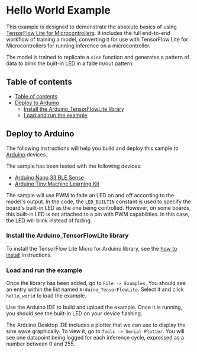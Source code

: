 # Hello World Example

This example is designed to demonstrate the absolute basics of using [TensorFlow
Lite for Microcontrollers](https://www.tensorflow.org/lite/microcontrollers).
It includes the full end-to-end workflow of training a model, converting it for
use with TensorFlow Lite for Microcontrollers for running inference on a
microcontroller.

The model is trained to replicate a `sine` function and generates a pattern of
data to blink the built-in LED in a fade in/out pattern.

## Table of contents
<!--ts-->
* [Table of contents](#table-of-contents)
* [Deploy to Arduino](#deploy-to-arduino)
  * [Install the Arduino_TensorFlowLite library](#install-the-arduino_tensorflowlite-library)
  * [Load and run the example](#load-and-run-the-example)
<!--te-->

## Deploy to Arduino

The following instructions will help you build and deploy this sample
to [Arduino](https://www.arduino.cc/) devices.

The sample has been tested with the following devices:

- [Arduino Nano 33 BLE Sense](https://store.arduino.cc/usa/nano-33-ble-sense-with-headers)
- [Arduino Tiny Machine Learning Kit](https://store-usa.arduino.cc/products/arduino-tiny-machine-learning-kit)

The sample will use PWM to fade an LED on and off according to the model's
output. In the code, the `LED_BUILTIN` constant is used to specify the board's
built-in LED as the one being controlled. However, on some boards, this built-in
LED is not attached to a pin with PWM capabilities. In this case, the LED will
blink instead of fading.

### Install the Arduino_TensorFlowLite library

To install the TensorFlow Lite Micro for Arduino library, see the
[how to install](../../README.md#how-to-install) instructions.

### Load and run the example

Once the library has been added, go to `File -> Examples`. You should see an
entry within the list named `Arduino_TensorFlowLite`. Select
it and click `hello_world` to load the example.

Use the Arduino IDE to build and upload the example. Once it is running,
you should see the built-in LED on your device flashing.

The Arduino Desktop IDE includes a plotter that we can use to display the sine
wave graphically. To view it, go to `Tools -> Serial Plotter`. You will see one
datapoint being logged for each inference cycle, expressed as a number between 0
and 255.
